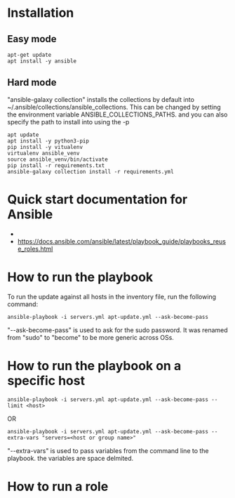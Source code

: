 # Installation

## Easy mode
```
apt-get update
apt install -y ansible
```

## Hard mode

"ansible-galaxy collection" installs the collections by default into ~/.ansible/collections/ansible_collections. This can be changed by setting the environment variable ANSIBLE_COLLECTIONS_PATHS. and you can also specify the path to install into using the -p


```
apt update
apt install -y python3-pip
pip install -y vitualenv
virtualenv ansible_venv
source ansible_venv/bin/activate
pip install -r requirements.txt
ansible-galaxy collection install -r requirements.yml
```


# Quick start documentation for Ansible

- 
- https://docs.ansible.com/ansible/latest/playbook_guide/playbooks_reuse_roles.html


# How to run the playbook
To run the update against all hosts in the inventory file, run the following command:


```
ansible-playbook -i servers.yml apt-update.yml --ask-become-pass
```

"--ask-become-pass" is used to ask for the sudo password. It was renamed from "sudo" to "become" to be more generic across OSs.

# How to run the playbook on a specific host

```
ansible-playbook -i servers.yml apt-update.yml --ask-become-pass --limit <host>
```

OR

```
ansible-playbook -i servers.yml apt-update.yml --ask-become-pass --extra-vars "servers=<host or group name>"
```

"--extra-vars" is used to pass variables from the command line to the playbook. the variables are space delmited.

# How to run a role



